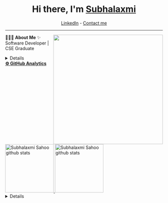 <h1 align="center"> Hi there, I'm <a href="https://www.linkedin.com/in/sanjay-k-v/">Subhalaxmi</a> </h1>

<!--- Adding Header Elements -->
<p align="center">
<!--   <a href="http://sanjaykv.com/">Portfolio</a> - -->
  <a href="https://www.linkedin.com/in/subhalaxmi-sahoo12/">LinkedIn</a> - 
<!--   <a href="https://x.com/sanjay_kv_">Twitter</a> - -->
<!--   <a href="https://recodehive.com/">Website</a> - -->
<!--   <a href="https://crowdsource.google.com/about/blog/community-spotlight-friendship/">Google Featured</a> - -->
  <a href="sahoosubhalaxmi1202@gmail.com">Contact me</a> 
</p>

-----------------------------------------------------------
👨🏻‍💻 **About Me**<img src="https://raw.githubusercontent.com/sanjay-kv/sanjay-kv/main/Assets/illustration.png" min-width="300px" max-width="300px" width="350px" align="right"> 
✨ Software Developer | CSE Graduate <br>
<!--⚡ Check my ✨ [Website](https://recodehive.com/) or 🌱 [eBook](https://learn.recodehive.com/datascience)<br>
<!--📫 How to reach me: [Schedule Call](https://topmate.io/sanjaykv) or Join  [Newsletter](https://recodehive.substack.com/)<br>
👯 Join my opensource community[recodehive](https://github.com/Recodehive)<br>
💬 Ask me about SEO/Data Science.<br> -->
<!--- Adding Tech Stack open Section -->


<details>	
<b>🛠 Tech Stack/ Certifications</b><br>
Languages: 
<img src="<img src="https://img.shields.io/badge/-JAVA-black">&nbsp;
<img src="https://img.shields.io/badge/-REACTJS-blue">&nbsp;
<img src="https://img.shields.io/badge/-Mysql-DC8F0F?logo=Mysql&logoColor=white&style=flat">&nbsp; 
<img src="https://img.shields.io/badge/-HTML5-DE5934?logo=HTML5&logoColor=white&style=flat">&nbsp;
<img src="https://img.shields.io/badge/-CSS3-2275B2?logo=CSS3&logoColor=white&style=flat"> &nbsp; 
<!-- <img src="https://img.shields.io/badge/-R-0E7ACE?logo=r&logoColor=white&style=flat"> &nbsp;<br> -->
<!-- Frameworks and Libraries: <!--- Frameworks and Libraries goes here -->
<!-- <img src="https://img.shields.io/badge/-Numpy-0E7ACE?logo=numpy&logoColor=white&style=flat">&nbsp; -->
<!-- <img src="https://img.shields.io/badge/-Pandas-150455?logo=pandas&logoColor=white&style=flat">&nbsp; -->
<!-- <img src="https://img.shields.io/badge/-Sklearn-F09437?logo=scikit-learn&logoColor=white&style=flat">&nbsp;&nbsp;<br> -->
Tools and Platforms: 
<img src="https://img.shields.io/badge/-Git-orange?logo=Git&logoColor=white&style=flat">&nbsp; 

<img src="https://img.shields.io/badge/-Visual%20Studio%20Code-25AEF4?logo=visualstudio&logoColor=white&style=flat">&nbsp; 

<!-- <img src="https://img.shields.io/badge/-Jupyter-D7522D?logo=Jupyter&logoColor=white&style=flat">&nbsp;&nbsp; -->
<!-- <img src="https://img.shields.io/badge/-PyCharm-1ECE87?logo=pycharm&logoColor=white&style=flat"> --> 
<!--- <img src="https://img.shields.io/badge/-TensorFlow-F78900?logo=Tensorflow&logoColor=white&style=flat"> --><br>
Operating Systems: 
<img src="https://img.shields.io/badge/-Windows-0F7BCF?logo=Windows&logoColor=white&style=flat">&nbsp;
<img src="https://img.shields.io/badge/-Linux-EDBD2B?logo=Linux&logoColor=black&style=flat">&nbsp;
<!-- <img src="https://img.shields.io/badge/-Mac-F7F7F7?logo=Macos&logoColor=black&style=flat">&nbsp;<br> -->

## Badges 🪶
<div style='display:flex; align-items:center; gap: 10px;' align='center'>
<a href="(https://holopin.me/subhalaxmis)](https://holopin.io/@subhalaxmis)">
<!-- <img src="https://raw.githubusercontent.com/GSSoC24/Postman-Challenge/main/docs/assets/Postman%20White.png" width="100px" height="100px" />
<a href="#"> -->
<!-- <img src="https://raw.githubusercontent.com/sanjay-kv/sanjay-kv/main/Assets/Hand-on%20Snowflake.png" width="115px" height="108px" />
<a href="#">
<img src="https://raw.githubusercontent.com/sanjay-kv/sanjay-kv/main/Assets/Hands-on%20collab.png" width="110px" height="108px" />
<a href="https://www.credly.com/badges/2d4bc39d-f0d9-4c01-9a34-451044850f9b/public_url"> -->
<!-- <img src="https://raw.githubusercontent.com/sanjay-kv/sanjay-kv/main/Assets/GitHub%20Foundation.png" width="100px" height="105px" /> -->
</div>
</details> 


<!--- 1st Section on Curated Articles -->


<!--- 2nd Section on GitHub Analytics -->


  <summary><b>⚙️ GitHub Analytics</b></summary>
<a href="https://github.com/subhalaxmi-S">
   <img height="155em" src="https://raw.githubusercontent.com/subhalaxmi-S/github-card-template/master/profile-summary-card-output/github_dark/0-profile-details.svg" alt="Subhalaxmi Sahoo github stats" />
    <img height="155em" src="https://raw.githubusercontent.com/subhalaxmi-S/github-card-template/master/profile-summary-card-output/github_dark/3-stats.svg" alt="Subhalaxmi Sahoo github stats" />
<br>
     

<!--- 3rd Section on Recent Projects -->

  <details>	
    <summary><b>📚 Recent Projects/ Activity</b></summary><br>

  ✨ [PokeCount](https://github.com/subhalaxmi-S/PokeCount)<br>
  

  <!--START_SECTION:activity-->

  <!--END_SECTION:activity-->
  </details> 



<!--END_SECTION:waka-->
   </details> 

<!--- Footer Stats - Adding the Social Media Status count-->



<!--
<a href=""><img src="https://img.shields.io/github/followers/sanjay-kv?style=social"></a>
-->
 </div>
<!--- Footer End -->
<!--- Body End -->
